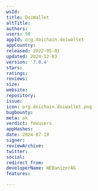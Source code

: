 ```yaml
---
wsId: 
title: DoiWallet
altTitle: 
authors: 
users: 50
appId: org.doichain.doiwallet
appCountry: 
released: 2022-05-01
updated: 2024-12-03
version: '7.0.4'
stars: 
ratings: 
reviews: 
size: 
website: 
repository: 
issue: 
icon: org.doichain.doiwallet.png
bugbounty: 
meta: ok
verdict: fewusers
appHashes: 
date: 2024-07-10
signer: 
reviewArchive: 
twitter: 
social: 
redirect_from: 
developerName: WEBanizerAG
features: 

---
```


